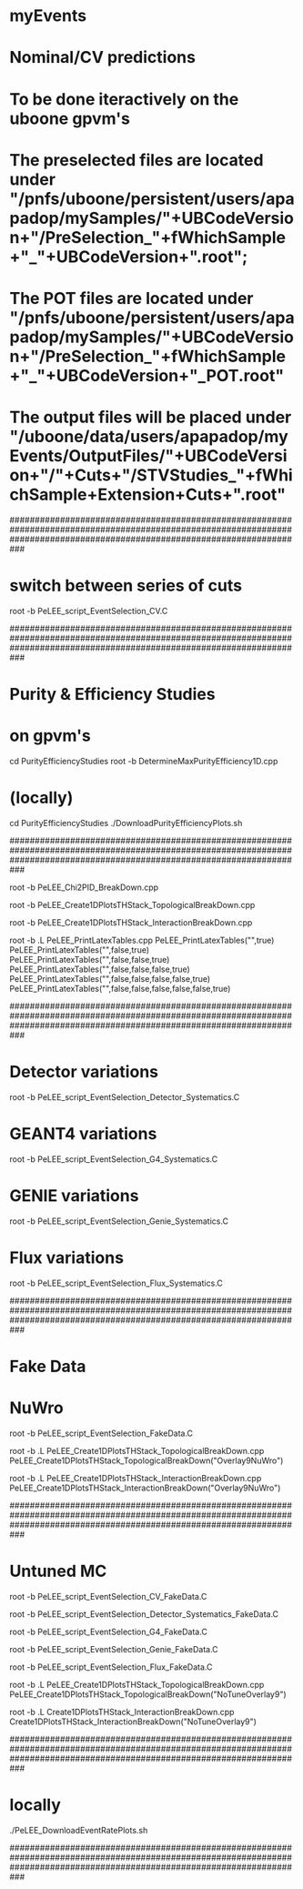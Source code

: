 # myEvents

# Nominal/CV predictions 
# To be done iteractively on the uboone gpvm's
# The preselected files are located under "/pnfs/uboone/persistent/users/apapadop/mySamples/"+UBCodeVersion+"/PreSelection_"+fWhichSample+"_"+UBCodeVersion+".root";
# The POT files are located under "/pnfs/uboone/persistent/users/apapadop/mySamples/"+UBCodeVersion+"/PreSelection_"+fWhichSample+"_"+UBCodeVersion+"_POT.root"
# The output files will be placed under "/uboone/data/users/apapadop/myEvents/OutputFiles/"+UBCodeVersion+"/"+Cuts+"/STVStudies_"+fWhichSample+Extension+Cuts+".root"

###########################################################################################################################################################################

# switch between series of cuts

root -b PeLEE_script_EventSelection_CV.C 

###########################################################################################################################################################################

# Purity & Efficiency Studies

# on gpvm's
cd PurityEfficiencyStudies
root -b DetermineMaxPurityEfficiency1D.cpp

# (locally)
cd PurityEfficiencyStudies
./DownloadPurityEfficiencyPlots.sh

###########################################################################################################################################################################

root -b PeLEE_Chi2PID_BreakDown.cpp

root -b PeLEE_Create1DPlotsTHStack_TopologicalBreakDown.cpp

root -b PeLEE_Create1DPlotsTHStack_InteractionBreakDown.cpp

root -b 
.L PeLEE_PrintLatexTables.cpp
PeLEE_PrintLatexTables("",true)
PeLEE_PrintLatexTables("",false,true)
PeLEE_PrintLatexTables("",false,false,true)
PeLEE_PrintLatexTables("",false,false,false,true)
PeLEE_PrintLatexTables("",false,false,false,false,true)
PeLEE_PrintLatexTables("",false,false,false,false,false,true)

###########################################################################################################################################################################

# Detector variations

root -b PeLEE_script_EventSelection_Detector_Systematics.C

# GEANT4 variations

root -b PeLEE_script_EventSelection_G4_Systematics.C

# GENIE variations

root -b PeLEE_script_EventSelection_Genie_Systematics.C

# Flux variations

root -b PeLEE_script_EventSelection_Flux_Systematics.C

###########################################################################################################################################################################

# Fake Data

# NuWro

root -b PeLEE_script_EventSelection_FakeData.C

root -b
.L PeLEE_Create1DPlotsTHStack_TopologicalBreakDown.cpp
PeLEE_Create1DPlotsTHStack_TopologicalBreakDown("Overlay9NuWro")

root -b
.L PeLEE_Create1DPlotsTHStack_InteractionBreakDown.cpp
PeLEE_Create1DPlotsTHStack_InteractionBreakDown("Overlay9NuWro")

###########################################################################################################################################################################

# Untuned MC

root -b PeLEE_script_EventSelection_CV_FakeData.C

root -b PeLEE_script_EventSelection_Detector_Systematics_FakeData.C

root -b PeLEE_script_EventSelection_G4_FakeData.C

root -b PeLEE_script_EventSelection_Genie_FakeData.C

root -b PeLEE_script_EventSelection_Flux_FakeData.C

root -b
.L PeLEE_Create1DPlotsTHStack_TopologicalBreakDown.cpp
PeLEE_Create1DPlotsTHStack_TopologicalBreakDown("NoTuneOverlay9")

root -b
.L Create1DPlotsTHStack_InteractionBreakDown.cpp
Create1DPlotsTHStack_InteractionBreakDown("NoTuneOverlay9")

###########################################################################################################################################################################

# locally
./PeLEE_DownloadEventRatePlots.sh

###########################################################################################################################################################################

